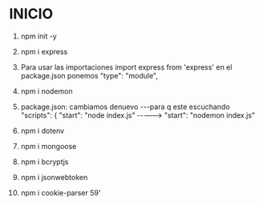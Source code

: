 # INICIO

1. npm init -y
2. npm i express
3. Para usar las importaciones import express from 'express'
   en el package.json ponemos "type": "module",

4. npm i nodemon
5. package.json: cambiamos denuevo ---para q este escuchando
   "scripts": {
   "start": "node index.js" -----> "start": "nodemon index.js"
6. npm i dotenv
7. npm i mongoose
8. npm i bcryptjs
9. npm i jsonwebtoken
10. npm i cookie-parser 59'
